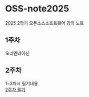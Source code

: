 # OSS-note2025
2025 2학기 오픈소스소프트웨어 강의 노트

## 1주차
오리엔테이션

## 2주차
1~3차시 필기내용  
[2주차 필기](https://www.notion.so/2-26972c82600e8050a9c5e0503e8dfb42?source=copy_link)
